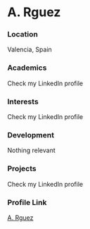 # A. Rguez

### Location

Valencia, Spain

### Academics

Check my LinkedIn profile

### Interests

Check my LinkedIn profile

### Development

Nothing relevant

### Projects

Check my LinkedIn profile

### Profile Link

[A. Rguez](http://github.com/airamrguez)
